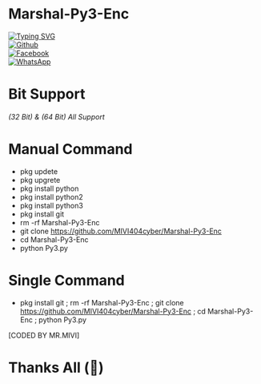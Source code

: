 # Marshal-Py3-Enc
[![Typing SVG](https://readme-typing-svg.demolab.com?font=Fira+Code&pause=1000&color=00F720&width=435&lines=MR.MIVI+Marshal+Encoding+Tool;Follow+My+Github)](https://git.io/typing-svg)
<br> [![Github](https://img.shields.io/badge/Github-MR.MIVI-blue?style=flat-square&logo=github)](https://www.github.com/MIVI404cyber)
<br> [![Facebook](https://img.shields.io/badge/Facebook-Raj-blue?style=flat-square&logo=facebook)](https://www.facebook.com/mr.rohman.129)
<br> [![WhatsApp](https://img.shields.io/badge/WhatsApp-Mr.MIVI-blue?style=flat-square&logo=WhatsApp)](https://wa.me/+8801741033194?)
# Bit Support
###### (32 Bit) & (64 Bit) All Support
# Manual Command
- pkg updete
- pkg upgrete
- pkg install python
- pkg install python2
- pkg install python3
- pkg install git
- rm -rf Marshal-Py3-Enc
- git clone https://github.com/MIVI404cyber/Marshal-Py3-Enc
- cd Marshal-Py3-Enc
- python Py3.py
# Single Command
- pkg install git ; rm -rf Marshal-Py3-Enc ; git clone https://github.com/MIVI404cyber/Marshal-Py3-Enc ; cd Marshal-Py3-Enc ; python Py3.py

[CODED BY MR.MIVI]

# Thanks All (💝)
